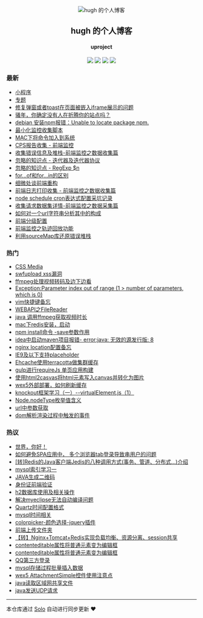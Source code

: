 <p align="center"><img alt="hugh 的个人博客" src="https://static.b3log.org/images/brand/solo-32.png"></p><h2 align="center">
hugh 的个人博客
</h2>

<h4 align="center">uproject</h4>
<p align="center"><a title="hugh 的个人博客" target="_blank" href="https://github.com/hugh0524/solo-blog"><img src="https://img.shields.io/github/last-commit/hugh0524/solo-blog.svg?style=flat-square&color=FF9900"></a>
<a title="GitHub repo size in bytes" target="_blank" href="https://github.com/hugh0524/solo-blog"><img src="https://img.shields.io/github/repo-size/hugh0524/solo-blog.svg?style=flat-square"></a>
<a title="Solo Version" target="_blank" href="https://github.com/b3log/solo/releases"><img src="https://img.shields.io/badge/solo-3.6.6-f1e05a.svg?style=flat-square&color=blueviolet"></a>
<a title="Hits" target="_blank" href="https://github.com/b3log/hits"><img src="https://hits.b3log.org/hugh0524/solo-blog.svg"></a></p>

### 最新

* [小程序](http://newblog.uproject.cn/xcx)
* [专题](http://newblog.uproject.cn/articles/2019/11/14/1573702859258.html)
* [修复弹窗或者toast在页面被嵌入iframe展示的问题](http://newblog.uproject.cn/articles/2019/10/17/1571286186229.html)
* [骚年，你确定没有人在折腾你的站点吗？](http://newblog.uproject.cn/articles/2019/08/14/1565762611341.html)
* [debian 安装npm报错：Unable to locate package npm.](http://newblog.uproject.cn/articles/2019/09/23/1569230913698.html)
* [最小化监控收集脚本](http://newblog.uproject.cn/articles/2019/09/18/1568773481682.html)
* [MAC下将命令加入到系统](http://newblog.uproject.cn/articles/2019/09/12/1568254262948.html)
* [CPS报告收集 - 前端监控](http://newblog.uproject.cn/articles/2019/09/11/1568176109810.html)
* [收集错误信息及堆栈-前端监控之数据收集篇](http://newblog.uproject.cn/articles/2019/07/26/1564107400938.html)
* [忽略的知识点 - 迭代器及迭代器协议](http://newblog.uproject.cn/articles/2019/08/09/1565324134546.html)
* [忽略的知识点 - RegExp $n](http://newblog.uproject.cn/articles/2019/08/14/1565769670964.html)
* [for...of和for...in的区别](http://newblog.uproject.cn/articles/2019/08/13/1565692129812.html)
* [细微处谈前端重构](http://newblog.uproject.cn/articles/2019/08/05/1564985914153.html)
* [前端日志打印收集 - 前端监控之数据收集篇](http://newblog.uproject.cn/articles/2019/07/25/1564021229141.html)
* [node schedule cron表达式配置采坑记录](http://newblog.uproject.cn/articles/2019/08/03/1564845101181.html)
* [收集请求数据集详情-前端监控之数据采集篇](http://newblog.uproject.cn/articles/2019/07/24/1563983351674.html)
* [如何对一个url字符串分析其中的构成](http://newblog.uproject.cn/articles/2019/07/26/1564110374675.html)
* [前端分级配置](http://newblog.uproject.cn/articles/2019/07/24/1563938627602.html)
* [前端监控之轨迹回放功能](http://newblog.uproject.cn/articles/2019/05/13/1557720877077.html)
* [利用sourceMap库还原错误堆栈](http://newblog.uproject.cn/articles/2019/07/18/1563414926541.html)

### 热门

* [CSS Media](http://newblog.uproject.cn/articles/2016/11/16/1479292440797.html)
* [swfupload xss漏洞](http://newblog.uproject.cn/articles/2016/12/14/1481689313203.html)
* [ffmpeg处理视频转码及边下边看](http://newblog.uproject.cn/articles/2017/01/09/1483962121934.html)
* [Exception:Parameter index out of range (1 > number of parameters, which is 0)](http://newblog.uproject.cn/articles/2017/01/10/1484020085384.html)
* [vim快捷键备忘](http://newblog.uproject.cn/articles/2017/02/15/1487131591395.html)
* [WEBAPI之FileReader](http://newblog.uproject.cn/articles/2017/03/06/1488786895258.html)
* [java 调用ffmpeg获取视频时长](http://newblog.uproject.cn/articles/2017/03/28/1490692725651.html)
* [mac下redis安装，启动](http://newblog.uproject.cn/articles/2017/03/02/1488468471418.html)
* [npm install命令 -save参数作用](http://newblog.uproject.cn/articles/2017/04/25/1493103650690.html)
* [idea中启动maven项目报错-  error:java: 无效的源发行版: 8](http://newblog.uproject.cn/articles/2017/04/28/1493374550409.html)
* [nginx location配置备忘](http://newblog.uproject.cn/articles/2017/02/21/1487671266413.html)
* [IE9及以下支持placeholder](http://newblog.uproject.cn/articles/2017/04/23/1492938064454.html)
* [Ehcache使用terracotta做集群缓存](http://newblog.uproject.cn/articles/2017/07/31/1501498988614.html)
* [gulp进行requireJs 单页应用构建](http://newblog.uproject.cn/articles/2017/08/10/1502357582790.html)
* [使用html2casvas将html元素写入canvas并转化为图片](http://newblog.uproject.cn/articles/2017/06/30/1498804564395.html)
* [wex5外部部署，如何刷新缓存](http://newblog.uproject.cn/articles/2017/07/14/1500017825727.html)
* [knockout框架学习（一）--virtualElement.js（1）](http://newblog.uproject.cn/articles/2017/07/05/1499266296691.html)
* [Node.nodeType枚举值含义](http://newblog.uproject.cn/articles/2017/06/01/1496311109531.html)
* [url中参数获取](http://newblog.uproject.cn/articles/2017/05/20/1495281865673.html)
* [dom解析渲染过程中触发的事件](http://newblog.uproject.cn/articles/2017/07/28/1501226562569.html)

### 热议

* [世界，你好！](http://newblog.uproject.cn/hello-solo)
* [如何避免SPA应用中， 多个浏览器tab登录导致串用户的问题](http://newblog.uproject.cn/articles/2019/04/04/1554360913525.html)
* [ [转]Redis的Java客户端Jedis的八种调用方式(事务、管道、分布式…)介绍 ](http://newblog.uproject.cn/articles/2016/03/11/1457673491409.html)
* [mysql索引学习一](http://newblog.uproject.cn/articles/2016/03/11/1457698217296.html)
* [JAVA生成二维码](http://newblog.uproject.cn/articles/2016/03/24/1458806733096.html)
* [身份证前端验证](http://newblog.uproject.cn/articles/2016/03/24/1458816465171.html)
* [h2数据库使用及相关操作](http://newblog.uproject.cn/articles/2016/04/01/1459500679316.html)
* [解决myeclipse无法自动编译问题](http://newblog.uproject.cn/articles/2016/04/04/1459780222048.html)
* [Quartz时间配置格式](http://newblog.uproject.cn/articles/2016/04/05/1459835298050.html)
* [mysql时间相关](http://newblog.uproject.cn/articles/2016/04/06/1459938312896.html)
* [colorpicker-颜色选择-jquery插件](http://newblog.uproject.cn/articles/2016/04/07/1460018540711.html)
* [前端上传文件夹](http://newblog.uproject.cn/articles/2016/04/08/1460085652504.html)
* [【转】Nginx+Tomcat+Redis实现负载均衡、资源分离、session共享](http://newblog.uproject.cn/articles/2016/04/08/1460117223687.html)
* [contenteditable属性将普通元素变为编辑框](http://newblog.uproject.cn/articles/2016/04/12/1460471103704.html)
* [contenteditable属性将普通元素变为编辑框](http://newblog.uproject.cn/articles/2016/04/12/1460471105220.html)
* [QQ第三方登录](http://newblog.uproject.cn/articles/2016/04/19/1461055030954.html)
* [mysql存储过程批量插入数据](http://newblog.uproject.cn/articles/2016/04/28/1461844573817.html)
* [wex5 AttachmentSimple控件使用注意点](http://newblog.uproject.cn/articles/2016/04/28/1461846731563.html)
* [java读取区域网共享文件](http://newblog.uproject.cn/articles/2016/04/28/1461853339316.html)
* [java发送UDP请求](http://newblog.uproject.cn/articles/2016/04/29/1461896357315.html)

---

本仓库通过 [Solo](https://github.com/b3log/solo) 自动进行同步更新 ❤️ 